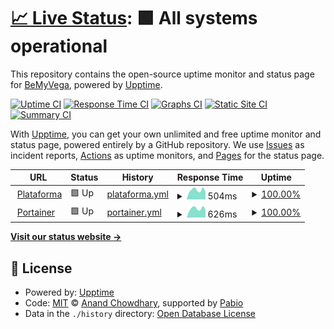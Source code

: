 # [📈 Live Status](https://BeMyVega.github.io/core-upptime): <!--live status--> **🟩 All systems operational**

This repository contains the open-source uptime monitor and status page for [BeMyVega](https://BeMyVega.github.io/core-upptime), powered by [Upptime](https://github.com/upptime/upptime).

[![Uptime CI](https://github.com/BeMyVega/core-upptime/workflows/Uptime%20CI/badge.svg)](https://github.com/BeMyVega/core-upptime/actions?query=workflow%3A%22Uptime+CI%22)
[![Response Time CI](https://github.com/BeMyVega/core-upptime/workflows/Response%20Time%20CI/badge.svg)](https://github.com/BeMyVega/core-upptime/actions?query=workflow%3A%22Response+Time+CI%22)
[![Graphs CI](https://github.com/BeMyVega/core-upptime/workflows/Graphs%20CI/badge.svg)](https://github.com/BeMyVega/core-upptime/actions?query=workflow%3A%22Graphs+CI%22)
[![Static Site CI](https://github.com/BeMyVega/core-upptime/workflows/Static%20Site%20CI/badge.svg)](https://github.com/BeMyVega/core-upptime/actions?query=workflow%3A%22Static+Site+CI%22)
[![Summary CI](https://github.com/BeMyVega/core-upptime/workflows/Summary%20CI/badge.svg)](https://github.com/BeMyVega/core-upptime/actions?query=workflow%3A%22Summary+CI%22)

With [Upptime](https://upptime.js.org), you can get your own unlimited and free uptime monitor and status page, powered entirely by a GitHub repository. We use [Issues](https://github.com/BeMyVega/core-upptime/issues) as incident reports, [Actions](https://github.com/BeMyVega/core-upptime/actions) as uptime monitors, and [Pages](https://BeMyVega.github.io/core-upptime) for the status page.

<!--start: status pages-->
<!-- This summary is generated by Upptime (https://github.com/upptime/upptime) -->
<!-- Do not edit this manually, your changes will be overwritten -->
<!-- prettier-ignore -->
| URL | Status | History | Response Time | Uptime |
| --- | ------ | ------- | ------------- | ------ |
| <img alt="" src="https://icons.duckduckgo.com/ip3/platform.bemyvega.com.ico" height="13"> [Plataforma](https://platform.bemyvega.com) | 🟩 Up | [plataforma.yml](https://github.com/BeMyVega/core-upptime/commits/HEAD/history/plataforma.yml) | <details><summary><img alt="Response time graph" src="./graphs/plataforma/response-time-week.png" height="20"> 504ms</summary><br><a href="https://BeMyVega.github.io/core-upptime/history/plataforma"><img alt="Response time 551" src="https://img.shields.io/endpoint?url=https%3A%2F%2Fraw.githubusercontent.com%2FBeMyVega%2Fcore-upptime%2FHEAD%2Fapi%2Fplataforma%2Fresponse-time.json"></a><br><a href="https://BeMyVega.github.io/core-upptime/history/plataforma"><img alt="24-hour response time 413" src="https://img.shields.io/endpoint?url=https%3A%2F%2Fraw.githubusercontent.com%2FBeMyVega%2Fcore-upptime%2FHEAD%2Fapi%2Fplataforma%2Fresponse-time-day.json"></a><br><a href="https://BeMyVega.github.io/core-upptime/history/plataforma"><img alt="7-day response time 504" src="https://img.shields.io/endpoint?url=https%3A%2F%2Fraw.githubusercontent.com%2FBeMyVega%2Fcore-upptime%2FHEAD%2Fapi%2Fplataforma%2Fresponse-time-week.json"></a><br><a href="https://BeMyVega.github.io/core-upptime/history/plataforma"><img alt="30-day response time 551" src="https://img.shields.io/endpoint?url=https%3A%2F%2Fraw.githubusercontent.com%2FBeMyVega%2Fcore-upptime%2FHEAD%2Fapi%2Fplataforma%2Fresponse-time-month.json"></a><br><a href="https://BeMyVega.github.io/core-upptime/history/plataforma"><img alt="1-year response time 551" src="https://img.shields.io/endpoint?url=https%3A%2F%2Fraw.githubusercontent.com%2FBeMyVega%2Fcore-upptime%2FHEAD%2Fapi%2Fplataforma%2Fresponse-time-year.json"></a></details> | <details><summary><a href="https://BeMyVega.github.io/core-upptime/history/plataforma">100.00%</a></summary><a href="https://BeMyVega.github.io/core-upptime/history/plataforma"><img alt="All-time uptime 100.00%" src="https://img.shields.io/endpoint?url=https%3A%2F%2Fraw.githubusercontent.com%2FBeMyVega%2Fcore-upptime%2FHEAD%2Fapi%2Fplataforma%2Fuptime.json"></a><br><a href="https://BeMyVega.github.io/core-upptime/history/plataforma"><img alt="24-hour uptime 100.00%" src="https://img.shields.io/endpoint?url=https%3A%2F%2Fraw.githubusercontent.com%2FBeMyVega%2Fcore-upptime%2FHEAD%2Fapi%2Fplataforma%2Fuptime-day.json"></a><br><a href="https://BeMyVega.github.io/core-upptime/history/plataforma"><img alt="7-day uptime 100.00%" src="https://img.shields.io/endpoint?url=https%3A%2F%2Fraw.githubusercontent.com%2FBeMyVega%2Fcore-upptime%2FHEAD%2Fapi%2Fplataforma%2Fuptime-week.json"></a><br><a href="https://BeMyVega.github.io/core-upptime/history/plataforma"><img alt="30-day uptime 100.00%" src="https://img.shields.io/endpoint?url=https%3A%2F%2Fraw.githubusercontent.com%2FBeMyVega%2Fcore-upptime%2FHEAD%2Fapi%2Fplataforma%2Fuptime-month.json"></a><br><a href="https://BeMyVega.github.io/core-upptime/history/plataforma"><img alt="1-year uptime 100.00%" src="https://img.shields.io/endpoint?url=https%3A%2F%2Fraw.githubusercontent.com%2FBeMyVega%2Fcore-upptime%2FHEAD%2Fapi%2Fplataforma%2Fuptime-year.json"></a></details>
| <img alt="" src="https://icons.duckduckgo.com/ip3/portainer.bemyvega.com.ico" height="13"> [Portainer](https://portainer.bemyvega.com) | 🟩 Up | [portainer.yml](https://github.com/BeMyVega/core-upptime/commits/HEAD/history/portainer.yml) | <details><summary><img alt="Response time graph" src="./graphs/portainer/response-time-week.png" height="20"> 626ms</summary><br><a href="https://BeMyVega.github.io/core-upptime/history/portainer"><img alt="Response time 602" src="https://img.shields.io/endpoint?url=https%3A%2F%2Fraw.githubusercontent.com%2FBeMyVega%2Fcore-upptime%2FHEAD%2Fapi%2Fportainer%2Fresponse-time.json"></a><br><a href="https://BeMyVega.github.io/core-upptime/history/portainer"><img alt="24-hour response time 558" src="https://img.shields.io/endpoint?url=https%3A%2F%2Fraw.githubusercontent.com%2FBeMyVega%2Fcore-upptime%2FHEAD%2Fapi%2Fportainer%2Fresponse-time-day.json"></a><br><a href="https://BeMyVega.github.io/core-upptime/history/portainer"><img alt="7-day response time 626" src="https://img.shields.io/endpoint?url=https%3A%2F%2Fraw.githubusercontent.com%2FBeMyVega%2Fcore-upptime%2FHEAD%2Fapi%2Fportainer%2Fresponse-time-week.json"></a><br><a href="https://BeMyVega.github.io/core-upptime/history/portainer"><img alt="30-day response time 602" src="https://img.shields.io/endpoint?url=https%3A%2F%2Fraw.githubusercontent.com%2FBeMyVega%2Fcore-upptime%2FHEAD%2Fapi%2Fportainer%2Fresponse-time-month.json"></a><br><a href="https://BeMyVega.github.io/core-upptime/history/portainer"><img alt="1-year response time 602" src="https://img.shields.io/endpoint?url=https%3A%2F%2Fraw.githubusercontent.com%2FBeMyVega%2Fcore-upptime%2FHEAD%2Fapi%2Fportainer%2Fresponse-time-year.json"></a></details> | <details><summary><a href="https://BeMyVega.github.io/core-upptime/history/portainer">100.00%</a></summary><a href="https://BeMyVega.github.io/core-upptime/history/portainer"><img alt="All-time uptime 100.00%" src="https://img.shields.io/endpoint?url=https%3A%2F%2Fraw.githubusercontent.com%2FBeMyVega%2Fcore-upptime%2FHEAD%2Fapi%2Fportainer%2Fuptime.json"></a><br><a href="https://BeMyVega.github.io/core-upptime/history/portainer"><img alt="24-hour uptime 100.00%" src="https://img.shields.io/endpoint?url=https%3A%2F%2Fraw.githubusercontent.com%2FBeMyVega%2Fcore-upptime%2FHEAD%2Fapi%2Fportainer%2Fuptime-day.json"></a><br><a href="https://BeMyVega.github.io/core-upptime/history/portainer"><img alt="7-day uptime 100.00%" src="https://img.shields.io/endpoint?url=https%3A%2F%2Fraw.githubusercontent.com%2FBeMyVega%2Fcore-upptime%2FHEAD%2Fapi%2Fportainer%2Fuptime-week.json"></a><br><a href="https://BeMyVega.github.io/core-upptime/history/portainer"><img alt="30-day uptime 100.00%" src="https://img.shields.io/endpoint?url=https%3A%2F%2Fraw.githubusercontent.com%2FBeMyVega%2Fcore-upptime%2FHEAD%2Fapi%2Fportainer%2Fuptime-month.json"></a><br><a href="https://BeMyVega.github.io/core-upptime/history/portainer"><img alt="1-year uptime 100.00%" src="https://img.shields.io/endpoint?url=https%3A%2F%2Fraw.githubusercontent.com%2FBeMyVega%2Fcore-upptime%2FHEAD%2Fapi%2Fportainer%2Fuptime-year.json"></a></details>

<!--end: status pages-->

[**Visit our status website →**](https://BeMyVega.github.io/core-upptime)

## 📄 License

- Powered by: [Upptime](https://github.com/upptime/upptime)
- Code: [MIT](./LICENSE) © [Anand Chowdhary](https://anandchowdhary.com), supported by [Pabio](https://pabio.com)
- Data in the `./history` directory: [Open Database License](https://opendatacommons.org/licenses/odbl/1-0/)
